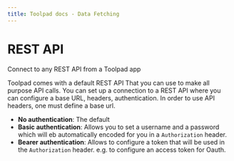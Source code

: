 ```yaml
---
title: Toolpad docs - Data Fetching
---
```


# REST API

<p class="description">Connect to any REST API from a Toolpad app</p>

Toolpad comes with a default REST API That you can use to make all purpose API calls. You can set up a connection to a REST API where you can configure a base URL, headers, authentication. In order to use API headers, one must define a base url.

- **No authentication**: The default
- **Basic authentication**: Allows you to set a username and a password which will eb automatically encoded for you in a `Authorization` header.
- **Bearer authentication**: Allows to configure a token that will be used in the `Authorization` header. e.g. to configure an access token for Oauth.
